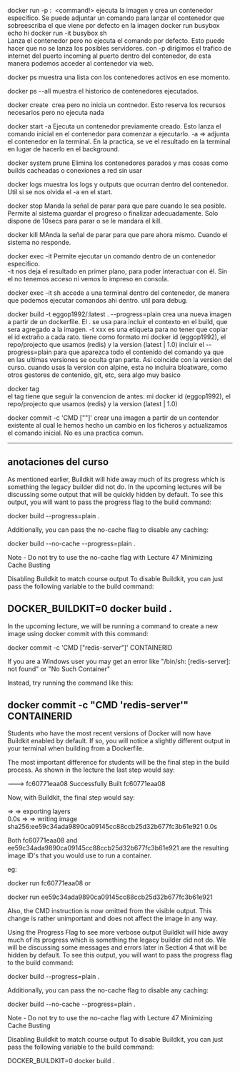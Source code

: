 docker run -p <incoming port>:<inside port> <image name> <command!>
    ejecuta la imagen y crea un contenedor especifico. Se puede adjuntar un comando para lanzar el contenedor que sobreescriba el que viene por defecto en la imagen
    docker run busybox echo hi
    docker run -it busybox sh   
        Lanza el contenedor pero no ejecuta el comando por defecto. Esto puede hacer que no se lanza los posibles servidores.
    con -p dirigimos el trafico de internet del puerto incoming al puerto dentro del contenedor, de esta manera podemos acceder al contenedor via web.

docker ps
    muestra una lista con los contenedores activos en ese momento.

docker ps --all
    muestra el historico de contenedores ejecutados.

docker create <image name>
    crea pero no inicia un contnedor. Esto reserva los recursos necesarios pero no ejecuta nada

docker start -a <container id>
    Ejecuta un contenedor previamente creado. Esto lanza el comando inicial en el contenedor para comenzar a ejecutarlo.
    -a => adjunta el contenedor en la terminal. En la practica, se ve el resultado en la terminal en lugar de hacerlo en el background.

docker system prune
    Elimina los contenedores parados y mas cosas como builds cacheadas o conexiones a red sin usar

docker logs <container id>
    muestra los logs y outputs que ocurran dentro del contenedor. Util si se nos olvida el -a en el start.

docker stop <container id>
    Manda la señal de parar para que pare cuando le sea posible. Permite al sistema guardar el progreso o finalizar adecuadamente. Solo dispone de 10secs para parar o se le mandara el kill.

docker kill <container id>
    MAnda la señal de parar para que pare ahora mismo. Cuando el sistema no responde.

docker exec -it <container id> <command>
    Permite ejecutar un comando dentro de un contenedor especifico.    
    -it nos deja el resultado en primer plano, para poder interactuar con él. Sin el no tenemos acceso ni vemos lo impreso en consola.

docker exec -it <container id> sh 
    accede a una terminal dentro del contenedor, de manera que podemos ejecutar comandos ahi dentro. util para debug.

docker build -t eggop1992/<project name>:latest . --progress=plain
    crea una nueva imagen a partir de un dockerfile. El . se usa para incluir el contexto en el build, que sera agregado a la imagen.
    -t xxx es una etiqueta para no tener que copiar el id extraño a cada rato. tiene como formato mi docker id (eggop1992), el repo/projecto que usamos (redis) y la version (latest | 1.0) 
    incluir el --progress=plain para que aparezca todo el contenido del comando ya que en las ultimas versiones se oculta gran parte. Asi coincide con la version del curso.
    cuando usas la version con alpine, esta no incluira bloatware, como otros gestores de contenido, git, etc, sera algo muy basico

docker tag <container id> <tag>   
    el tag tiene que seguir la convencion de antes: mi docker id (eggop1992), el repo/projecto que usamos (redis) y la version (latest | 1.0) 

docker commit -c 'CMD ["<project name>"]' <container id>
    crear una imagen a partir de un contendor existente al cual le hemos hecho un cambio en los ficheros y actualizamos el comando inicial. No es una practica comun.


----------------------------------------------------
anotaciones del curso
-----------------------------------------------------
As mentioned earlier, Buildkit will hide away much of its progress which is something the legacy builder did not do. In the upcoming lectures will be discussing some output that will be quickly hidden by default. To see this output, you will want to pass the progress flag to the build command:

docker build --progress=plain .

Additionally, you can pass the no-cache flag to disable any caching:

docker build --no-cache --progress=plain .

Note - Do not try to use the no-cache flag with Lecture 47 Minimizing Cache Busting

Disabling Buildkit to match course output
To disable Buildkit, you can just pass the following variable to the build command:

DOCKER_BUILDKIT=0 docker build .
------------------------------------------------------------------------------


In the upcoming lecture, we will be running a command to create a new image using docker commit with this command:

docker commit -c 'CMD ["redis-server"]' CONTAINERID

If you are a Windows user you may get an error like "/bin/sh: [redis-server]: not found" or "No Such Container"

Instead, try running the command like this:

docker commit -c "CMD 'redis-server'" CONTAINERID
----------------------------------------------------------------------


Students who have the most recent versions of Docker will now have Buildkit enabled by default. If so, you will notice a slightly different output in your terminal when building from a Dockerfile.

The most important difference for students will be the final step in the build process. As shown in the lecture the last step would say:

---> fc60771eaa08
Successfully Built fc60771eaa08
 
Now, with Buildkit, the final step would say:

 => => exporting layers                                                      
0.0s => => writing image sha256:ee59c34ada9890ca09145cc88ccb25d32b677fc3b61e921  0.0s
 
Both fc60771eaa08 and ee59c34ada9890ca09145cc88ccb25d32b677fc3b61e921 are the resulting image ID's that you would use to run a container.

eg:

docker run fc60771eaa08
or

docker run ee59c34ada9890ca09145cc88ccb25d32b677fc3b61e921


Also, the CMD instruction is now omitted from the visible output. This change is rather unimportant and does not affect the image in any way.

Using the Progress Flag to see more verbose output
Buildkit will hide away much of its progress which is something the legacy builder did not do. We will be discussing some messages and errors later in Section 4 that will be hidden by default. To see this output, you will want to pass the progress flag to the build command:

docker build --progress=plain .

Additionally, you can pass the no-cache flag to disable any caching:

docker build --no-cache --progress=plain .

Note - Do not try to use the no-cache flag with Lecture 47 Minimizing Cache Busting

Disabling Buildkit to match course output
To disable Buildkit, you can just pass the following variable to the build command:

DOCKER_BUILDKIT=0 docker build .


